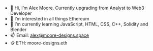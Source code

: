 - 👋 Hi, I’m Alex Moore. Currently upgrading from Analyst to Web3 Developer
- 👀 I’m interested in all things Ethereum
- 🌱 I’m currently learning JavaScript, HTML, CSS, C++, Solidity and Blender
- 📫 Email: alex@moore-designs.space
- 🪙 ETH: moore-designs.eth

<!---
Alex-moore2021/Alex-moore2021 is a ✨ special ✨ repository because its `README.md` (this file) appears on your GitHub profile.
You can click the Preview link to take a look at your changes.
--->
